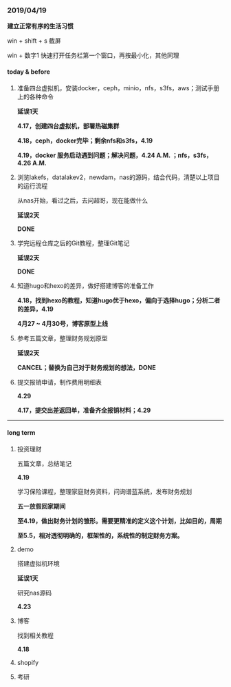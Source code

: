 ### 2019/04/19

**建立正常有序的生活习惯**

win + shift + s 截屏

win + 数字1 快速打开任务栏第一个窗口，再按最小化，其他同理

#### today & before

1. 准备四台虚拟机，安装docker，ceph，minio，nfs，s3fs，aws；测试手册上的各种命令

   **延误1天**

   **4.17，创建四台虚拟机，部署热磁集群**

   **4.18，ceph，docker完毕；剩余nfs和s3fs，4.19**

   **4.19，docker 服务启动遇到问题；解决问题，4.24 A.M. ；nfs，s3fs，4.26 A.M.**

2. 浏览lakefs，datalakev2，newdam，nas的源码，结合代码，清楚以上项目的运行流程

   从nas开始，看过之后，去问超哥，现在能做什么

   **延误2天**

   **DONE**

3. 学完远程仓库之后的Git教程，整理Git笔记

   **延误2天**

   **DONE**

4. 知道hugo和hexo的差异，做好搭建博客的准备工作

   **4.18，找到hexo的教程，知道hugo优于hexo，偏向于选择hugo；分析二者的差异，4.19**

   **4月27 ~ 4月30号，博客原型上线**

5. 参考五篇文章，整理财务规划原型

   **延误2天**

   **CANCEL；替换为自己对于财务规划的想法，DONE**

6. 提交报销申请，制作费用明细表

   **4.29**

   **4.17，提交出差返回单，准备齐全报销材料；4.29**

------

#### long term 

1. 投资理财

   五篇文章，总结笔记

   **4.19**

   学习保险课程，整理家庭财务资料，问询谱蓝系统，发布财务规划

   **五一放假回家期间**

   **至4.19，做出财务计划的雏形。需要更精准的定义这个计划，比如目的，周期**

   **至5.5，相对透彻明确的，框架性的，系统性的制定财务方案。**

2. demo

   搭建虚拟机环境

   **延误1天**

   研究nas源码

   **4.23**

3. 博客

   找到相关教程

   **4.18**

4. shopify

5. 考研

